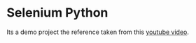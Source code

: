 # Selenium Python

Its a demo project the reference taken from this [youtube video](https://www.youtube.com/watch?v=NB8OceGZGjA).
